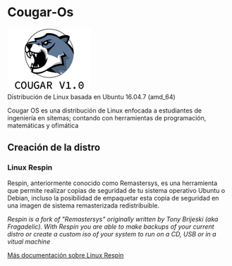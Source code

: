 # Cougar-Os
![Cougar-Os_Logo](https://raw.githubusercontent.com/GalletaOreo98/Cougar-Os/main/Imagenes/logos%20cougar/UbuntuLogo.png "Cougar Os Logo")  
Distribución de Linux basada en Ubuntu 16.04.7 (amd_64)  

Cougar OS es una distribución de Linux enfocada a estudiantes de ingeniería en sitemas; contando con herramientas de programación, matemáticas y ofimática
  
## Creación de la distro
### Linux Respin
Respin, anteriormente conocido como Remastersys, es una herramienta que permite realizar copias de seguridad de tu sistema operativo Ubuntu o Debian, incluso la posibilidad de empaquetar esta copia de seguridad en una imagen de sistema remasterizada redistribuible.  
  
*Respin is a fork of "Remastersys" originally written by Tony Brijeski (aka Fragadelic). With Respin you are able to make backups of your current distro or create a custom iso of your system to run on a CD, USB or in a vitual machine*

[Más documentación sobre Linux Respin](https://gitlab.com/remastersys/LinuxRespin)


